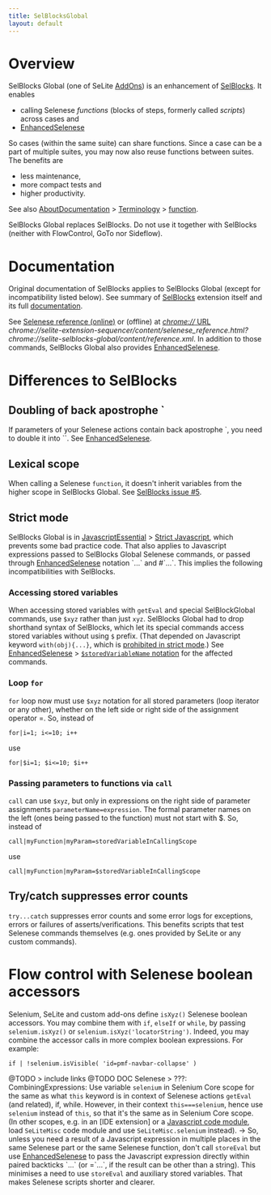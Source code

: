 ```yaml
---
title: SelBlocksGlobal
layout: default
---
```


# Overview #
SelBlocks Global (one of SeLite [AddOns](AddOns)) is an enhancement of [SelBlocks](https://addons.mozilla.org/en-US/firefox/addon/selenium-ide-sel-blocks/versions/). It enables 

* calling Selenese _functions_ (blocks of steps, formerly called _scripts_) across cases and
* [EnhancedSelenese](EnhancedSelenese)

So cases (within the same suite) can share functions. Since a case can be a part of multiple suites, you may now also reuse functions between suites. The benefits are

  * less maintenance,
  * more compact tests and
  * higher productivity.

See also [AboutDocumentation](AboutDocumentation) > [Terminology](AboutDocumentation#terminology) > [function](AboutDocumentation#function).

SelBlocks Global replaces SelBlocks. Do not use it together with SelBlocks (neither with FlowControl, GoTo nor Sideflow).

# Documentation #
Original documentation of SelBlocks applies to SelBlocks Global (except for incompatibility listed below). See summary of [SelBlocks](https://addons.mozilla.org/en-US/firefox/addon/selenium-ide-sel-blocks/) extension itself and its full [documentation](http://refactoror.wikia.com/wiki/Selblocks_Reference).

See [Selenese reference (online)](https://cdn.rawgit.com/selite/sel-blocks-global/master/src/chrome/content/reference.xml) or (offline) at [_chrome://_ URL](AboutDocumentation#firefox-chrome-urls-for-documentation-and-gui) _chrome://selite-extension-sequencer/content/selenese_reference.html?chrome://selite-selblocks-global/content/reference.xml_. In addition to those commands, SelBlocks Global also provides [EnhancedSelenese](EnhancedSelenese).

# Differences to SelBlocks #

## Doubling of back apostrophe \`
If parameters of your Selenese actions contain back apostrophe \`, you need to double it into \`\`. See [EnhancedSelenese](EnhancedSelenese).

## Lexical scope ##
When calling a Selenese `function`, it doesn't inherit variables from the higher scope in SelBlocks Global. See [SelBlocks issue #5](https://github.com/refactoror/SelBlocks/issues/5).

## Strict mode ##
SelBlocks Global is in [JavascriptEssential](JavascriptEssential) > [Strict Javascript](JavascriptEssential#strict-javascript), which prevents some bad practice code. That also applies to Javascript expressions passed to SelBlocks Global Selenese commands, or passed through [EnhancedSelenese](EnhancedSelenese) notation \`...\` and #\`...\`. This implies the following incompatibilities with SelBlocks.

### Accessing stored variables ###
When accessing stored variables with `getEval` and special SelBlockGlobal commands, use `$xyz` rather than just `xyz`. SelBlocks Global had to drop shorthand syntax of SelBlocks, which let its special commands access stored variables without using `$` prefix. (That depended on Javascript keyword `with(obj){...}`, which is [prohibited in strict mode](https://developer.mozilla.org/en-US/docs/Web/JavaScript/Reference/Functions_and_function_scope/Strict_mode#Simplifying_variable_uses).) See [EnhancedSelenese](EnhancedSelenese) > [`$storedVariableName` notation](EnhancedSelenese#storedvariablename-notation) for the affected commands.

### Loop `for` ###
`for` loop now must use `$xyz` notation for all stored parameters (loop iterator or any other), whether on the left side or right side of the assignment operator =. So, instead of

```
for|i=1; i<=10; i++
```

use

```
for|$i=1; $i<=10; $i++
```

### Passing parameters to functions via `call` ###
`call` can use `$xyz`, but only in expressions on the right side of parameter assignments `parameterName=expression`. The formal parameter names on the left (ones being passed to the function) must not start with $. So, instead of

```
call|myFunction|myParam=storedVariableInCallingScope
```

use

```
call|myFunction|myParam=$storedVariableInCallingScope
```

## Try/catch suppresses error counts ##
`try...catch` suppresses error counts and some error logs for exceptions, errors or failures of asserts/verifications. This benefits scripts that test Selenese commands themselves (e.g. ones provided by SeLite or any custom commands).

# Flow control with Selenese boolean accessors
Selenium, SeLite and custom add-ons define `isXyz()` Selenese boolean accessors. You may combine them with `if`, `elseIf` or `while`, by passing `selenium.isXyz()` or `selenium.isXyz('locatorString')`. Indeed, you may combine the accessor calls in more complex boolean expressions. For example:

```
if | !selenium.isVisible( 'id=pmf-navbar-collapse' )
```

@TODO > include links
@TODO DOC Selenese > ???: CombiningExpressions: Use variable `selenium` in Selenium Core scope for the same as what `this` keyword is in context of Selenese actions `getEval` (and related), if, while. However, in their context `this===selenium`, hence use `selenium` instead of `this`, so that it's the same as in Selenium Core scope. (In other scopes, e.g. in an [IDE extension] or a [Javascript code module](JavascriptComplex#javascript-code-modules), load `SeLiteMisc` code module and use `SeLiteMisc.selenium` instead<!--TODO example of loading-->).
-> So, unless you need a result of a Javascript expression in multiple places in the same Selenese part or the same Selenese function, don't call `storeEval` but use [EnhancedSelenese](EnhancedSelenese) to pass the Javascript expression directly within paired backticks \`...\` (or =\`...\`, if the result can be other than a string). This minimises a need to use `storeEval` and auxiliary stored variables. That makes Selenese scripts shorter and clearer.
